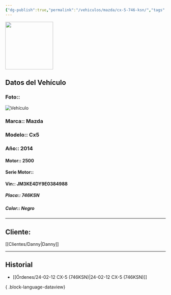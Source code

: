 ```yaml
---
{"dg-publish":true,"permalink":"/vehiculos/mazda/cx-5-746-ksn/","tags":["Mazda"]}
---
```


<img src="https://lh3.googleusercontent.com/d/137fl3TIZ0-PU8b-Pt0bsjclwHub_u78G" width="150">

## Datos del Vehículo 
### Foto:: 
![Vehículo](https://lh3.googleusercontent.com/drive-viewer/AEYmBYTU9FaKntyWzpMkCimleEl4-JwZe_C_y0GcN7aBsvwoUZzM-Ek9pExNzHh4IKjXThXqIRqQ8JHr43bwQJK54dUobY73SA=s1600)

### Marca:: Mazda
### Modelo:: Cx5
### Año:: 2014
#### Motor:: 2500
#### Serie Motor:: 
#### Vin:: JM3KE4DY9E0384988
##### Placa:: 746KSN
##### Color:: Negro
---

## Cliente:

[[Clientes/Danny\|Danny]]

---

## Historial

- [[Órdenes/24-02-12 CX-5 (746KSN)\|24-02-12 CX-5 (746KSN)]]

{ .block-language-dataview} 